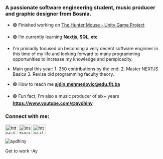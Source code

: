 <h3>A passionate software engineering student, music producer and graphic designer from Bosnia.</h3>
<!-- Activity Graph -->

- 🟣 Finished working on [The Hunter Mouse - Unity Game Project](https://github.com/Aydhiny/unity-hunter-mouse)

- 🟣 I’m currently learning **Nextjs, SQL, etc**
- I'm primarily focused on becoming a very decent software enginner in this time of my life and looking forward to many programming opportunities to increase my knowledge and perspicacity.
- Main goal this year: 1. 350 contributions by the end. 2. Master NEXTJS Basics 3. Revise old programming faculty theory.

- 🟣 How to reach me **ajdin.mehmedovic@edu.fit.ba**

- 🟣 Fun fact, I'm also a music producer of six+ years **https://www.youtube.com/@aydhiny**

<h3 align="left">Connect with me:</h3>
<p align="left">
<a href="https://www.linkedin.com/in/ajdin-mehmedovic/" target="blank"><img align="center" src="https://raw.githubusercontent.com/rahuldkjain/github-profile-readme-generator/master/src/images/icons/Social/linked-in-alt.svg" alt="https://www.linkedin.com/in/ajdin-mehmedovic/" height="30" width="40" /></a>
<a href="https://instagram.com/ajdinmehmedovix" target="blank"><img align="center" src="https://raw.githubusercontent.com/rahuldkjain/github-profile-readme-generator/master/src/images/icons/Social/instagram.svg" alt="instagram.com/ajdinmehmedovix" height="30" width="40" /></a>
<a href="https://www.youtube.com/@aydhiny" target="blank"><img align="center" src="https://raw.githubusercontent.com/rahuldkjain/github-profile-readme-generator/master/src/images/icons/Social/youtube.svg" alt="https://www.youtube.com/@aydhiny" height="30" width="40" /></a>
</p>
<p> <img src="https://komarev.com/ghpvc/?username=aydhiny&label=Profile%20views&color=0e75b6&style=flat" alt="aydhiny" /> </p>

Get to work -Ay
